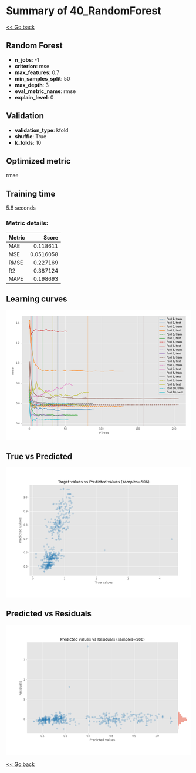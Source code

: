 # Summary of 40_RandomForest

[<< Go back](../README.md)


## Random Forest
- **n_jobs**: -1
- **criterion**: mse
- **max_features**: 0.7
- **min_samples_split**: 50
- **max_depth**: 3
- **eval_metric_name**: rmse
- **explain_level**: 0

## Validation
 - **validation_type**: kfold
 - **shuffle**: True
 - **k_folds**: 10

## Optimized metric
rmse

## Training time

5.8 seconds

### Metric details:
| Metric   |     Score |
|:---------|----------:|
| MAE      | 0.118611  |
| MSE      | 0.0516058 |
| RMSE     | 0.227169  |
| R2       | 0.387124  |
| MAPE     | 0.198693  |



## Learning curves
![Learning curves](learning_curves.png)
## True vs Predicted

![True vs Predicted](true_vs_predicted.png)


## Predicted vs Residuals

![Predicted vs Residuals](predicted_vs_residuals.png)



[<< Go back](../README.md)
